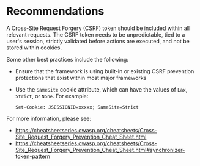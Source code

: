 # Recommendations

A Cross-Site Request Forgery (CSRF) token should be included within all relevant requests. The CSRF token needs to be unpredictable, tied to a user's session, strictly validated before actions are executed, and not be stored within cookies.

Some other best practices include the following:

- Ensure that the framework is using built-in or existing CSRF prevention protections that exist within most major frameworks
- Use the `SameSite` cookie attribute, which can have the values of `Lax`, `Strict`, or `None`. For example:

    ``` HTTP
    Set-Cookie: JSESSIONID=xxxxx; SameSite=Strict
    ```

For more information, please see:

- <https://cheatsheetseries.owasp.org/cheatsheets/Cross-Site_Request_Forgery_Prevention_Cheat_Sheet.html>
- <https://cheatsheetseries.owasp.org/cheatsheets/Cross-Site_Request_Forgery_Prevention_Cheat_Sheet.html#synchronizer-token-pattern>
